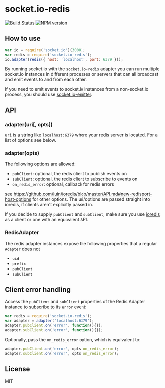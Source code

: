 # socket.io-redis

[![Build Status](https://travis-ci.org/Automattic/socket.io-redis.svg?branch=master)](https://travis-ci.org/Automattic/socket.io-redis)
[![NPM version](https://badge.fury.io/js/socket.io-redis.svg)](http://badge.fury.io/js/socket.io-redis)

## How to use

```js
var io = require('socket.io')(3000);
var redis = require('socket.io-redis');
io.adapter(redis({ host: 'localhost', port: 6379 }));
```

By running socket.io with the `socket.io-redis` adapter you can run
multiple socket.io instances in different processes or servers that can
all broadcast and emit events to and from each other.

If you need to emit events to socket.io instances from a non-socket.io
process, you should use [socket.io-emitter](https:///github.com/Automattic/socket.io-emitter).

## API

### adapter(uri[, opts])

`uri` is a string like `localhost:6379` where your redis server
is located. For a list of options see below.

### adapter(opts)

The following options are allowed:

- `pubClient`: optional, the redis client to publish events on
- `subClient`: optional, the redis client to subscribe to events on
- `on_redis_error`: optional, callback for redis errors

see https://github.com/luin/ioredis/blob/master/API.md#new-redisport-host-options for other options. The uri/options are passed straight into ioredis, if clients
aren't explicitly passed in.


If you decide to supply `pubClient` and `subClient`, make sure you use
[ioredis](https://github.com/luin/ioredis) as a client or one
with an equivalent API.

### RedisAdapter

The redis adapter instances expose the following properties
that a regular `Adapter` does not

- `uid`
- `prefix`
- `pubClient`
- `subClient`

## Client error handling

Access the `pubClient` and `subClient` properties of the
Redis Adapter instance to subscribe to its `error` event:

```js
var redis = require('socket.io-redis');
var adapter = adapter('localhost:6379');
adapter.pubClient.on('error', function(){});
adapter.subClient.on('error', function(){});
```

Optionally, pass the `on_redis_error` option, which is
equivalent to:

```js
adapter.pubClient.on('error', opts.on_redis_error);
adapter.subClient.on('error', opts.on_redis_error);
```


## License

MIT

